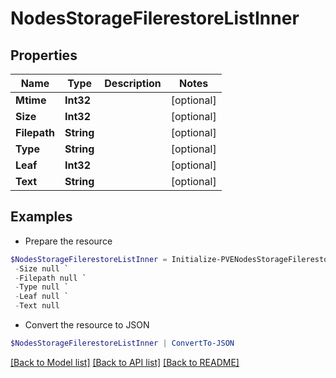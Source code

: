 # NodesStorageFilerestoreListInner
## Properties

Name | Type | Description | Notes
------------ | ------------- | ------------- | -------------
**Mtime** | **Int32** |  | [optional] 
**Size** | **Int32** |  | [optional] 
**Filepath** | **String** |  | [optional] 
**Type** | **String** |  | [optional] 
**Leaf** | **Int32** |  | [optional] 
**Text** | **String** |  | [optional] 

## Examples

- Prepare the resource
```powershell
$NodesStorageFilerestoreListInner = Initialize-PVENodesStorageFilerestoreListInner  -Mtime null `
 -Size null `
 -Filepath null `
 -Type null `
 -Leaf null `
 -Text null
```

- Convert the resource to JSON
```powershell
$NodesStorageFilerestoreListInner | ConvertTo-JSON
```

[[Back to Model list]](../README.md#documentation-for-models) [[Back to API list]](../README.md#documentation-for-api-endpoints) [[Back to README]](../README.md)

